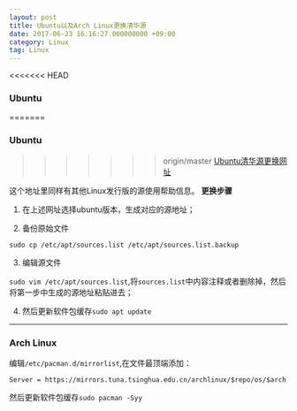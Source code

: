 ```yaml
---
layout: post
title: Ubuntu以及Arch Linux更换清华源
date: 2017-06-23 16:16:27.000000000 +09:00
category: Linux
tag: Linux
---
```


<<<<<<< HEAD
### Ubuntu

=======
### **Ubuntu**
>>>>>>> origin/master
[Ubuntu清华源更换网址](https://mirror.tuna.tsinghua.edu.cn/help/ubuntu/)

这个地址里同样有其他Linux发行版的源使用帮助信息。
**更换步骤**

1. 在上述网址选择ubuntu版本，生成对应的源地址；

2. 备份原始文件

`sudo cp /etc/apt/sources.list /etc/apt/sources.list.backup`

3. 编辑源文件

`sudo vim /etc/apt/sources.list`,将`sources.list`中内容注释或者删除掉，然后将第一步中生成的源地址粘贴进去；

4. 然后更新软件包缓存`sudo apt update`

---

### **Arch Linux**
编辑­`/etc/pacman.d/mirrorlist`,在文件最顶端添加：

`Server = https://mirrors.tuna.tsinghua.edu.cn/archlinux/$repo/os/$arch`

然后更新软件包缓存`sudo pacman -Syy`

